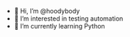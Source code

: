 - 👋 Hi, I’m @hoodybody
- 👀 I’m interested in testing automation
- 🌱 I’m currently learning Python

<!---
hoodybody/hoodybody is a ✨ special ✨ repository because its `README.md` (this file) appears on your GitHub profile.
You can click the Preview link to take a look at your changes.
--->
